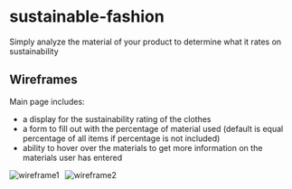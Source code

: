 # sustainable-fashion
Simply analyze the material of your product to determine what it rates on sustainability


## Wireframes

Main page includes:
- a display for the sustainability rating of the clothes
- a form to fill out with the percentage of material used (default is equal percentage of all items if percentage is not included)
- ability to hover over the materials to get more information on the materials user has entered

<img src="fashion-wireframe-1.png"
     alt="wireframe1"
     style="float: left; margin-right: 10px;" />

<img src="fashion-wireframe-2.png"
     alt="wireframe2"
     style="float: left; margin-right: 10px;" />
